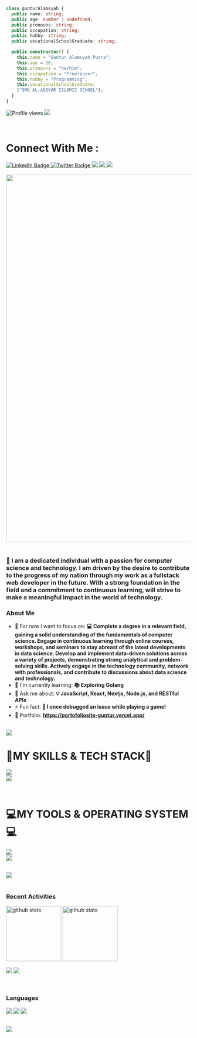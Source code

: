 ```ts
class gunturAlamsyah {
  public name: string;
  public age: number | undefined;
  public pronouns: string;
  public occupation: string;
  public hobby: string;
  public vocationalSchoolGraduate: string;

  public constructor() {
    this.name = "Guntur Alamsyah Putra";
    this.age = 18;
    this.pronouns = "he/him";
    this.occupation = "Freelancer";
    this.hobby = "Programming";
    this.vocationalSchoolGraduate;
    ("SMK AL-AQSYAR ISLAMIC SCHOOL");
  }
}
```

![Profile views](https://komarev.com/ghpvc/?username=Cramouchegit&label=Profile%20views&color=0e75b6&style=flat)
<a href="https://github.com/Cramouchegit"><img src="https://img.shields.io/github/followers/Cramouchegit?label=followers&style=social"/></a>

<br />

<h1>
   Connect With Me :
</h1>

<div id="badges">
  <a href="https://www.linkedin.com/in/guntur-alamsyah-putra-544a4928a?utm_source=share&utm_campaign=share_via&utm_content=profile&utm_medium=android_app">
    <img src="https://img.shields.io/badge/LinkedIn-blue?style=for-the-badge&logo=linkedin&logoColor=white" alt="LinkedIn Badge"/>
  </a>
  <a href="https://x.com/Wanderrerss">
    <img src="https://img.shields.io/badge/Twitter-blue?style=for-the-badge&logo=twitter&logoColor=white" alt="Twitter Badge"/>
  </a>
    <a href="https://www.instagram.com/wanderrerss?igsh=MWl4N2VyNnNvaXd1Yw==">
      <img src="https://img.shields.io/badge/Wanderrers_-0078D4?style=for-the-badge&logo=Instagram&logoColor=00AEFF&labelColor=black&color=black">
    </a>
    <a href="https://www.threads.net/@crmchscara">
      <img src="https://img.shields.io/badge/crmchscara_-0078D4?style=for-the-badge&logo=threads&logoColor=00AEFF&labelColor=black&color=black">
    </a>
    <a href="https://github.com/Cramouchegit">
      <img src="https://img.shields.io/badge/Cramouchegit_-0078D4?style=for-the-badge&logo=github&logoColor=00AEFF&labelColor=black&color=black">
    </a>
</div>

<br />



<!-- Intro  -->
<div id="header" align="center">
  <img src="https://github.com/user-attachments/assets/6a953e1b-6eaf-4a13-99e0-b598a0a60ce4" width="1000" />
</div>

<br/>


**<h3 align="left">🚀 I am a dedicated individual with a passion for computer science and technology. I am driven by the desire to contribute to the progress of my nation through my work as a fullstack web developer in the future. With a strong foundation in the field and a commitment to continuous learning, will strive to make a meaningful impact in the world of technology.</h3>**



**<h3 align="left">About Me</h3>**

- 💼 For now I want to focus on: **💻 Complete a degree in a relevant field, gaining a solid understanding of the fundamentals of computer science.
Engage in continuous learning through online courses, workshops, and seminars to stay abreast of the latest developments in data science.
Develop and implement data-driven solutions across a variety of projects, demonstrating strong analytical and problem-solving skills.
Actively engage in the technology community, network with professionals, and contribute to discussions about data science and technology.**
- 🌱 I'm currently learning: **📚 Exploring Golang**
- 💬 Ask me about: **💡 JavaScript, React, Nextjs, Node.js, and RESTful APIs**
- ⚡ Fun fact: **🎢 I once debugged an issue while playing a game!**
- 📂 Portfolio: **<a href="https://portofoliosite-guntur.vercel.app/" target="_blank">https://portofoliosite-guntur.vercel.app/</a>**

<br/>

<img src="https://user-images.githubusercontent.com/73097560/115834477-dbab4500-a447-11eb-908a-139a6edaec5c.gif">



 <h1>🚀MY SKILLS & TECH STACK🚀</h1>

<p>
  <a href="#">
    <img src="https://skillicons.dev/icons?i=html,css,js,jquery,bootstrap,tailwind" />
    <br/>
    <img src="https://skillicons.dev/icons?i=react,vite,nextjs,nodejs,express,mysql" />
  </a>
</p>

<br/>

<h1>💻MY TOOLS & OPERATING SYSTEM💻</h1>

<p>
  <a href="#">
    <img src="https://skillicons.dev/icons?i=powershell,git,github,vscode,postman,npm,vercel" />
    <br/>
    <img src="https://skillicons.dev/icons?i=linux,ubuntu,windows" />
  </a>
</p>

<br/>

<img src="https://user-images.githubusercontent.com/73097560/115834477-dbab4500-a447-11eb-908a-139a6edaec5c.gif">


<br>


<br>

<div>

### Recent Activities

<p>
  <a href="https://github.com/Cramouchegit"><img alt="github stats" height="150px" src="https://github-readme-stats.vercel.app/api?username=Cramouchegit&count_private=true&show_icons=true&custom_title=GitHub%20Stats&hide_border=true&theme=transparent" /></a>
  <a href="https://github.com/Cramouchegit"><img alt="github stats" height="150px" src="https://github-readme-streak-stats.herokuapp.com/?user=Cramouchegit&theme=transparent&hide_border=true" /></a>
</p>

[![](http://github-profile-summary-cards.vercel.app/api/cards/profile-details?username=Cramouchegit&theme=transparent)](https://github.com/Cramouchegit)
[![](https://github-readme-activity-graph.vercel.app/graph?username=Cramouchegit&theme=github-dark-dimmed&custom_title=Contribution%20Graph%20in%20the%20last%2031%20days&hide_border=true)](https://github.com/Cramouchegit)
   
   
<br>


### Languages

[![](http://github-profile-summary-cards.vercel.app/api/cards/repos-per-language?username=Cramouchegit&theme=transparent)](https://github.com/Cramouchegit)
[![](http://github-profile-summary-cards.vercel.app/api/cards/most-commit-language?username=Cramouchegit&theme=transparent)](https://github.com/Cramouchegit)
[![](https://github-readme-stats.vercel.app/api/top-langs/?username=Cramouchegit&layout=compact&count_private=true&show_icons=true&theme=transparent&hide_border=true)](https://github.com/Cramouchegit)

</div>

<br/>

<img src="https://user-images.githubusercontent.com/73097560/115834477-dbab4500-a447-11eb-908a-139a6edaec5c.gif">
